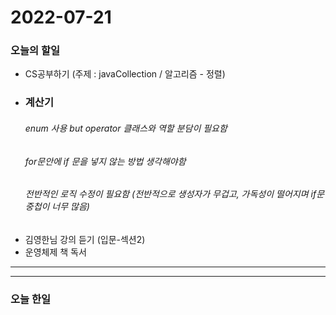 2022-07-21
==========

### 오늘의 할일
 * CS공부하기 (주제 : javaCollection / 알고리즘 - 정렬)
 * ### 계산기
    ###### enum 사용 but operator 클래스와 역할 분담이 필요함
    ###### for문안에 if 문을 넣지 않는 방법 생각해야함
    ###### 전반적인 로직 수정이 필요함 (전반적으로 생성자가 무겁고, 가독성이 떨어지며 if문 중첩이 너무 많음)
 * 김영한님 강의 듣기 (입문-섹션2)
 * 운영체제 책 독서

<hr/>
<hr/>

### 오늘 한일

<br/>